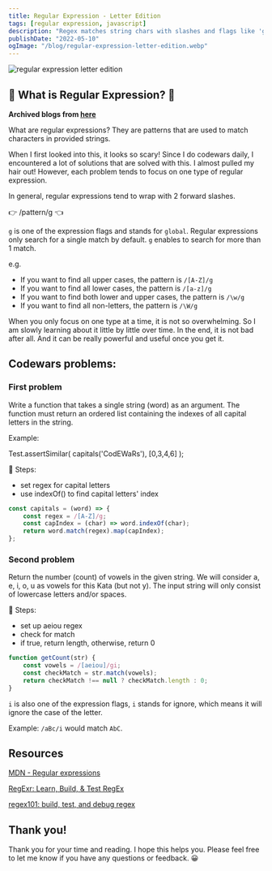 ```yaml
---
title: Regular Expression - Letter Edition
tags: [regular expression, javascript]
description: "Regex matches string chars with slashes and flags like 'g' (global) and 'i' (ignore case). Blog shows finding capitals, vowels and letters."
publishDate: "2022-05-10"
ogImage: "/blog/regular-expression-letter-edition.webp"
---
```


![regular expression letter edition](/blog/regular-expression-letter-edition.webp)

## 😬 What is Regular Expression? 😬

**Archived blogs from [here](https://victoriacheng15.hashnode.dev/regular-expressions-letter-edition)**

What are regular expressions? They are patterns that are used to match characters in provided strings.

When I first looked into this, it looks so scary! Since I do codewars daily, I encountered a lot of solutions that are solved with this. I almost pulled my hair out! However, each problem tends to focus on one type of regular expression.

In general, regular expressions tend to wrap with 2 forward slashes.

👉 /pattern/g 👈

`g` is one of the expression flags and stands for `global`. Regular expressions only search for a single match by default. `g` enables to search for more than 1 match.

e.g.

- If you want to find all upper cases, the pattern is `/[A-Z]/g`
- If you want to find all lower cases, the pattern is `/[a-z]/g`
- If you want to find both lower and upper cases, the pattern is `/\w/g`
- If you want to find all non-letters, the pattern is `/\W/g`

When you only focus on one type at a time, it is not so overwhelming. So I am slowly learning about it little by little over time. In the end, it is not bad after all. And it can be really powerful and useful once you get it.

## Codewars problems:

### First problem

Write a function that takes a single string (word) as an argument. The function must return an ordered list containing the indexes of all capital letters in the string.

Example:

Test.assertSimilar( capitals('CodEWaRs'), [0,3,4,6] );

👣 Steps:

- set regex for capital letters
- use indexOf() to find capital letters' index

```js
const capitals = (word) => {
	const regex = /[A-Z]/g;
	const capIndex = (char) => word.indexOf(char);
	return word.match(regex).map(capIndex);
};
```

### Second problem

Return the number (count) of vowels in the given string. We will consider a, e, i, o, u as vowels for this Kata (but not y).
The input string will only consist of lowercase letters and/or spaces.

👣 Steps:

- set up aeiou regex
- check for match
- if true, return length, otherwise, return 0

```js
function getCount(str) {
	const vowels = /[aeiou]/gi;
	const checkMatch = str.match(vowels);
	return checkMatch !== null ? checkMatch.length : 0;
}
```

`i` is also one of the expression flags, `i` stands for ignore, which means it will ignore the case of the letter.

Example: `/aBc/i` would match `AbC`.

## Resources

[MDN - Regular expressions](https://developer.mozilla.org/en-US/docs/Web/JavaScript/Guide/Regular_Expressions)

[RegExr: Learn, Build, & Test RegEx](https://regexr.com/)

[regex101: build, test, and debug regex](https://regex101.com/)

## Thank you!

Thank you for your time and reading. I hope this helps you. Please feel free to let me know if you have any questions or feedback. 😀
